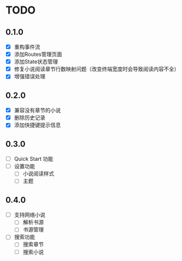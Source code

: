# TODO

## 0.1.0

- [x] 重构事件流
- [x] 添加Routes管理页面
- [x] 添加State状态管理
- [x] 修复小说阅读章节行数映射问题（改变终端宽度时会导致阅读内容不全）
- [x] 增强错误处理

## 0.2.0

- [x] 兼容没有章节的小说
- [x] 删除历史记录
- [x] 添加快捷键提示信息

## 0.3.0

- [ ] Quick Start 功能
- [ ] 设置功能
  - [ ] 小说阅读样式
  - [ ] 主题

## 0.4.0

- [ ] 支持网络小说
  - [ ] 解析书源
  - [ ] 书源管理
- [ ] 搜索功能
  - [ ] 搜索章节
  - [ ] 搜索小说

